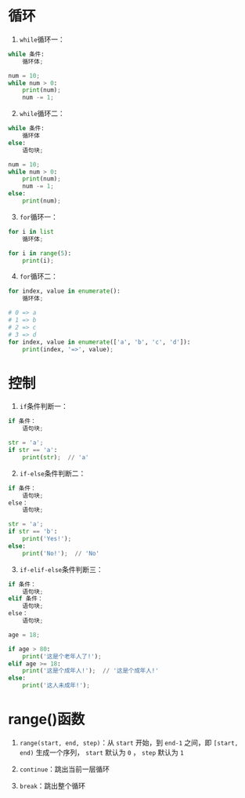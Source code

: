 # 循环

1. `while`循环一：
```python
while 条件:
    循环体;
```

```python
num = 10;
while num > 0:
	print(num);
	num -= 1;
```

2. `while`循环二：
```python
while 条件:
    循环体
else: 
    语句块;
```
  
```python
num = 10;
while num > 0:
	print(num);
	num -= 1;
else:
	print(num);
```

3. `for`循环一：
```python
for i in list
    循环体;
```

```python
for i in range(5):
	print(i);
```

4. `for`循环二：
```python
for index, value in enumerate():
    循环体;
```

```python
# 0 => a
# 1 => b
# 2 => c
# 3 => d
for index, value in enumerate(['a', 'b', 'c', 'd']):
	print(index, '=>', value);
```

# 控制

1. `if`条件判断一：
```python
if 条件：
    语句块;
```

```python
str = 'a';
if str == 'a':
	print(str);  // 'a'
```

2. `if-else`条件判断二：
```python
if 条件：
    语句块;
else：
    语句块;
```

```python
str = 'a';
if str == 'b':
	print('Yes!');
else:
	print('No!');  // 'No'
```

3. `if-elif-else`条件判断三：
```python
if 条件：
    语句块;
elif 条件：
    语句块;
else：
    语句块;
```

```python
age = 18;

if age > 80:
	print('这是个老年人了!');
elif age >= 18:
	print('这是个成年人!');  // '这是个成年人!'
else:
	print('这人未成年!');
```

# range()函数

1. `range(start, end, step)`：从 `start` 开始，到 `end-1` 之间，即 `[start, end)` 生成一个序列， `start` 默认为 `0` ， `step` 默认为 `1` 

2. `continue`：跳出当前一层循环
   
3. `break`：跳出整个循环